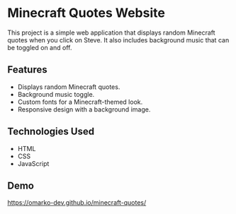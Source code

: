 # Minecraft Quotes Website

This project is a simple web application that displays random Minecraft quotes when you click on Steve. It also includes background music that can be toggled on and off.

## Features

- Displays random Minecraft quotes.
- Background music toggle.
- Custom fonts for a Minecraft-themed look.
- Responsive design with a background image.

## Technologies Used

- HTML
- CSS
- JavaScript

## Demo

https://omarko-dev.github.io/minecraft-quotes/
